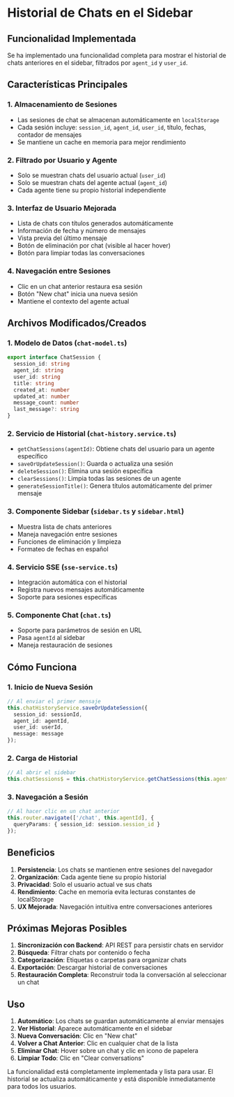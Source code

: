 # Historial de Chats en el Sidebar

## Funcionalidad Implementada

Se ha implementado una funcionalidad completa para mostrar el historial de chats anteriores en el sidebar, filtrados por `agent_id` y `user_id`. 

## Características Principales

### 1. **Almacenamiento de Sesiones**
- Las sesiones de chat se almacenan automáticamente en `localStorage`
- Cada sesión incluye: `session_id`, `agent_id`, `user_id`, título, fechas, contador de mensajes
- Se mantiene un cache en memoria para mejor rendimiento

### 2. **Filtrado por Usuario y Agente**
- Solo se muestran chats del usuario actual (`user_id`)
- Solo se muestran chats del agente actual (`agent_id`)
- Cada agente tiene su propio historial independiente

### 3. **Interfaz de Usuario Mejorada**
- Lista de chats con títulos generados automáticamente
- Información de fecha y número de mensajes
- Vista previa del último mensaje
- Botón de eliminación por chat (visible al hacer hover)
- Botón para limpiar todas las conversaciones

### 4. **Navegación entre Sesiones**
- Clic en un chat anterior restaura esa sesión
- Botón "New chat" inicia una nueva sesión
- Mantiene el contexto del agente actual

## Archivos Modificados/Creados

### 1. **Modelo de Datos** (`chat-model.ts`)
```typescript
export interface ChatSession {
  session_id: string
  agent_id: string
  user_id: string
  title: string
  created_at: number
  updated_at: number
  message_count: number
  last_message?: string
}
```

### 2. **Servicio de Historial** (`chat-history.service.ts`)
- `getChatSessions(agentId)`: Obtiene chats del usuario para un agente específico
- `saveOrUpdateSession()`: Guarda o actualiza una sesión
- `deleteSession()`: Elimina una sesión específica
- `clearSessions()`: Limpia todas las sesiones de un agente
- `generateSessionTitle()`: Genera títulos automáticamente del primer mensaje

### 3. **Componente Sidebar** (`sidebar.ts` y `sidebar.html`)
- Muestra lista de chats anteriores
- Maneja navegación entre sesiones
- Funciones de eliminación y limpieza
- Formateo de fechas en español

### 4. **Servicio SSE** (`sse-service.ts`)
- Integración automática con el historial
- Registra nuevos mensajes automáticamente
- Soporte para sesiones específicas

### 5. **Componente Chat** (`chat.ts`)
- Soporte para parámetros de sesión en URL
- Pasa `agentId` al sidebar
- Maneja restauración de sesiones

## Cómo Funciona

### 1. **Inicio de Nueva Sesión**
```typescript
// Al enviar el primer mensaje
this.chatHistoryService.saveOrUpdateSession({
  session_id: sessionId,
  agent_id: agentId,
  user_id: userId,
  message: message
});
```

### 2. **Carga de Historial**
```typescript
// Al abrir el sidebar
this.chatSessions$ = this.chatHistoryService.getChatSessions(this.agentId);
```

### 3. **Navegación a Sesión**
```typescript
// Al hacer clic en un chat anterior
this.router.navigate(['/chat', this.agentId], { 
  queryParams: { session_id: session.session_id } 
});
```

## Beneficios

1. **Persistencia**: Los chats se mantienen entre sesiones del navegador
2. **Organización**: Cada agente tiene su propio historial
3. **Privacidad**: Solo el usuario actual ve sus chats
4. **Rendimiento**: Cache en memoria evita lecturas constantes de localStorage
5. **UX Mejorada**: Navegación intuitiva entre conversaciones anteriores

## Próximas Mejoras Posibles

1. **Sincronización con Backend**: API REST para persistir chats en servidor
2. **Búsqueda**: Filtrar chats por contenido o fecha
3. **Categorización**: Etiquetas o carpetas para organizar chats
4. **Exportación**: Descargar historial de conversaciones
5. **Restauración Completa**: Reconstruir toda la conversación al seleccionar un chat

## Uso

1. **Automático**: Los chats se guardan automáticamente al enviar mensajes
2. **Ver Historial**: Aparece automáticamente en el sidebar
3. **Nueva Conversación**: Clic en "New chat"
4. **Volver a Chat Anterior**: Clic en cualquier chat de la lista
5. **Eliminar Chat**: Hover sobre un chat y clic en icono de papelera
6. **Limpiar Todo**: Clic en "Clear conversations"

La funcionalidad está completamente implementada y lista para usar. El historial se actualiza automáticamente y está disponible inmediatamente para todos los usuarios.
